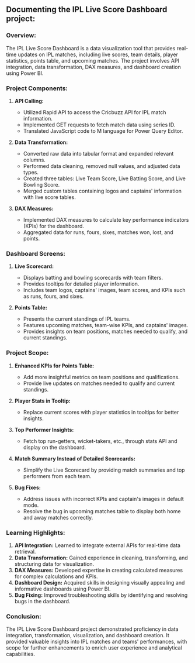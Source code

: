 ## Documenting the IPL Live Score Dashboard project:

### Overview:
The IPL Live Score Dashboard is a data visualization tool that provides real-time updates on IPL matches, including live scores, team details, player statistics, points table, and upcoming matches. The project involves API integration, data transformation, DAX measures, and dashboard creation using Power BI.

### Project Components:

1. **API Calling:**
   - Utilized Rapid API to access the Cricbuzz API for IPL match information.
   - Implemented GET requests to fetch match data using series ID.
   - Translated JavaScript code to M language for Power Query Editor.

2. **Data Transformation:**
   - Converted raw data into tabular format and expanded relevant columns.
   - Performed data cleaning, removed null values, and adjusted data types.
   - Created three tables: Live Team Score, Live Batting Score, and Live Bowling Score.
   - Merged custom tables containing logos and captains' information with live score tables.

3. **DAX Measures:**
   - Implemented DAX measures to calculate key performance indicators (KPIs) for the dashboard.
   - Aggregated data for runs, fours, sixes, matches won, lost, and points.

### Dashboard Screens:

1. **Live Scorecard:**
   - Displays batting and bowling scorecards with team filters.
   - Provides tooltips for detailed player information.
   - Includes team logos, captains' images, team scores, and KPIs such as runs, fours, and sixes.

2. **Points Table:**
   - Presents the current standings of IPL teams.
   - Features upcoming matches, team-wise KPIs, and captains' images.
   - Provides insights on team positions, matches needed to qualify, and current standings.

### Project Scope:

1. **Enhanced KPIs for Points Table:**
   - Add more insightful metrics on team positions and qualifications.
   - Provide live updates on matches needed to qualify and current standings.

2. **Player Stats in Tooltip:**
   - Replace current scores with player statistics in tooltips for better insights.

3. **Top Performer Insights:**
   - Fetch top run-getters, wicket-takers, etc., through stats API and display on the dashboard.

4. **Match Summary Instead of Detailed Scorecards:**
   - Simplify the Live Scorecard by providing match summaries and top performers from each team.

5. **Bug Fixes:**
   - Address issues with incorrect KPIs and captain's images in default mode.
   - Resolve the bug in upcoming matches table to display both home and away matches correctly.

### Learning Highlights:

1. **API Integration:** Learned to integrate external APIs for real-time data retrieval.
2. **Data Transformation:** Gained experience in cleaning, transforming, and structuring data for visualization.
3. **DAX Measures:** Developed expertise in creating calculated measures for complex calculations and KPIs.
4. **Dashboard Design:** Acquired skills in designing visually appealing and informative dashboards using Power BI.
5. **Bug Fixing:** Improved troubleshooting skills by identifying and resolving bugs in the dashboard.

### Conclusion:
The IPL Live Score Dashboard project demonstrated proficiency in data integration, transformation, visualization, and dashboard creation. It provided valuable insights into IPL matches and teams' performances, with scope for further enhancements to enrich user experience and analytical capabilities.
